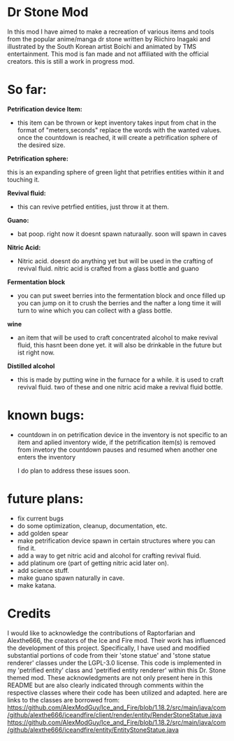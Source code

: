 # Dr Stone Mod
In this mod I have aimed to make a recreation of various items and tools from the popular anime/manga dr stone written by Riichiro Inagaki and illustrated by the South Korean artist Boichi and animated by TMS entertainment.
This mod is fan made and not affiliated with the official creators.
this is still a work in progress mod.

# So far:
**Petrification device Item:**

 - this item can be thrown or kept inventory
  takes input from chat in the format of "meters,seconds" replace the words with the wanted values.
  once the countdown is reached, it will create a petrification sphere of the desired size.

**Petrification sphere:**

  this is an expanding sphere of green light that petrifies entities within it and touching it.

**Revival fluid:**

  - this can revive petrfied entities, just throw it at them.

**Guano:**

  - bat poop. right now it doesnt spawn naturaally. soon will spawn in caves

**Nitric Acid:**

  - Nitric acid. doesnt do anything yet but will be used in the crafting of revival fluid. nitric acid is crafted from a glass bottle and guano

**Fermentation block**

  - you can put sweet berries into the fermentation block and once filled up you can jump on it to crush the berries and the nafter a long time it will turn to wine which you can collect with a glass bottle.

**wine**

  - an item that will be used to craft concentrated alcohol to make revival fluid, this hasnt been done yet. it will also be drinkable in the future but ist right now.

**Distilled alcohol**

- this is made by putting wine in the furnace for a while. it is used to craft revival fluid. two of these and one nitric acid make a revival fluid bottle.

# known bugs:
- countdown in on petrification device in the inventory is not specific to an item and aplied inventory wide, if the petrification item(s) is removed from invetory the countdown pauses and resumed when another one enters the inventory

  I do plan to address these issues soon.

# future plans:
  - fix current bugs
  - do some optimization, cleanup, documentation, etc.
  - add golden spear
  - make petrification device spawn in certain structures where you can find it.
  - add a way to get nitric acid and alcohol for crafting revival fluid.
  - add platinum ore (part of getting nitric acid later on).
  - add science stuff.
  - make guano spawn naturally in cave.
  - make katana.

# Credits
I would like to acknowledge the contributions of Raptorfarian and Alexthe666, the creators of the Ice and Fire mod. Their work has influenced the development of this project. Specifically, 
I have used and modified substantial portions of code from their 'stone statue' and 'stone statue renderer' classes under the LGPL-3.0 license. This code is implemented in my 'petrified entity' class and 'petrified entity renderer' within this Dr. Stone themed mod.
These acknowledgments are not only present here in this README but are also clearly indicated through comments within the respective classes where their code has been utilized and adapted.
here are links to the classes are borrowed from:
https://github.com/AlexModGuy/Ice_and_Fire/blob/1.18.2/src/main/java/com/github/alexthe666/iceandfire/client/render/entity/RenderStoneStatue.java
https://github.com/AlexModGuy/Ice_and_Fire/blob/1.18.2/src/main/java/com/github/alexthe666/iceandfire/entity/EntityStoneStatue.java
